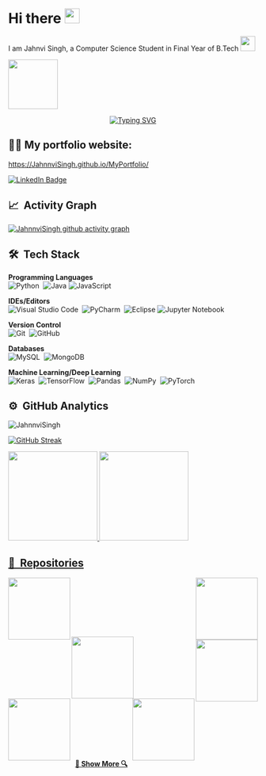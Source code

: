 <h1>
  Hi there
  <img src="https://media.giphy.com/media/hvRJCLFzcasrR4ia7z/giphy.gif" width="30px"/>
</h1>

I am Jahnvi Singh, a Computer Science Student in Final Year of B.Tech <img src="https://media.giphy.com/media/WUlplcMpOCEmTGBtBW/giphy.gif" width="30">

<!--
<p align="center">
 <img src="./header.png" alt="app-screen" width="900" />
 </p>
-->

<div id="header">
  <img src="https://media.giphy.com/media/M9gbBd9nbDrOTu1Mqx/giphy.gif" width="100"/>
</div>

<p align="center"> 
  <a href="https://git.io/typing-svg"><img src="https://readme-typing-svg.herokuapp.com?font=Georgia&size=30&duration=2500&pause=1000&color=7b36eb&center=true&vCenter=true&width=500&lines=ML+Engineer;Open+Source+Advocate;Data+Analyst" alt="Typing SVG" /></a>
</p>



## 👨‍🎓 My portfolio website:
 https://JahnnviSingh.github.io/MyPortfolio/

<div id="badges">
  <a href="https://www.linkedin.com/in/jahnvi-singh-749626212">
    <img src="https://img.shields.io/badge/LinkedIn-blue?style=for-the-badge&logo=linkedin&logoColor=white" alt="LinkedIn Badge"/>
  </a>
  </div>


## 📈 &nbsp;Activity Graph

[![JahnnviSingh github activity graph](https://github-readme-activity-graph.vercel.app/graph?username=JahnnviSingh&theme=tokyo-night)](https://github.com/JahnnviSingh/github-readme-activity-graph)



## 🛠 &nbsp;Tech Stack
__Programming Languages__ \
<img alt="Python" src="https://img.shields.io/badge/python-%2314354C.svg?style=for-the-badge&logo=python&logoColor=white"/>&nbsp;
![Java](https://img.shields.io/badge/java-%23ED8B00.svg?style=for-the-badge&logo=openjdk&logoColor=white)
<img alt="JavaScript" src="https://img.shields.io/badge/javascript-%23323330.svg?style=for-the-badge&logo=javascript&logoColor=%23F7DF1E"/>&nbsp;


__IDEs/Editors__ \
<img alt="Visual Studio Code" src="https://img.shields.io/badge/VisualStudioCode-0078d7.svg?style=for-the-badge&logo=visual-studio-code&logoColor=white"/>&nbsp;
<img alt="PyCharm" src="https://img.shields.io/badge/pycharm-143?style=for-the-badge&logo=pycharm&logoColor=black&color=black&labelColor=green"/>&nbsp;
![Eclipse](https://img.shields.io/badge/Eclipse-FE7A16.svg?style=for-the-badge&logo=Eclipse&logoColor=white)
![Jupyter Notebook](https://img.shields.io/badge/jupyter-%23FA0F00.svg?style=for-the-badge&logo=jupyter&logoColor=white)

__Version Control__ \
<img alt="Git" src="https://img.shields.io/badge/git-%23F05033.svg?style=for-the-badge&logo=git&logoColor=white"/>&nbsp;
<img alt="GitHub" src="https://img.shields.io/badge/github-%23121011.svg?style=for-the-badge&logo=github&logoColor=white"/>&nbsp;

__Databases__ \
<img alt="MySQL" src="https://img.shields.io/badge/mysql-%2300f.svg?style=for-the-badge&logo=mysql&logoColor=white"/>&nbsp;
<img alt="MongoDB" src ="https://img.shields.io/badge/MongoDB-%234ea94b.svg?style=for-the-badge&logo=mongodb&logoColor=white"/>&nbsp;

__Machine Learning/Deep Learning__ \
<img alt="Keras" src="https://img.shields.io/badge/Keras-%23D00000.svg?style=for-the-badge&logo=Keras&logoColor=white"/>&nbsp;
<img alt="TensorFlow" src="https://img.shields.io/badge/TensorFlow-%23FF6F00.svg?style=for-the-badge&logo=TensorFlow&logoColor=white" />&nbsp;
<img alt="Pandas" src="https://img.shields.io/badge/pandas-%23150458.svg?style=for-the-badge&logo=pandas&logoColor=white" />&nbsp;
<img alt="NumPy" src="https://img.shields.io/badge/numpy-%23013243.svg?style=for-the-badge&logo=numpy&logoColor=white" />&nbsp;
![PyTorch](https://img.shields.io/badge/PyTorch-%23EE4C2C.svg?style=for-the-badge&logo=PyTorch&logoColor=white)


## ⚙️ &nbsp;GitHub Analytics


<p align="left"> <img src="https://komarev.com/ghpvc/?username=JahnnviSingh&label=Profile%20views&color=brightgreen&style=flat-square" alt="JahnnviSingh" /> </p>


[![GitHub Streak](http://github-readme-streak-stats.herokuapp.com?user=JahnnviSingh&theme=dark&background=000000)](https://git.io/streak-stats)


<p>
<a href="https://github.com/JahnnviSingh">
  <img height="180em" src="https://github-readme-stats-eight-theta.vercel.app/api?username=JahnnviSingh&show_icons=true&theme=algolia&include_all_commits=true&count_private=true"/>
  <img height="180em" src="https://github-readme-stats-eight-theta.vercel.app/api/top-langs/?username=JahnnviSingh&layout=compact&langs_count=8&theme=algolia"/>
</p>



## 📕 &nbsp;Repositories  

<div width="100%" align="center">
  <a href="https://github.com/JahnnviSingh/Predict_Bike_Sharing_Demand_with_AutoGluon" title="Predict_Bike_Sharing_Demand_with_AutoGluon">
    <img align="left" height="125" src="https://github-readme-stats.vercel.app/api/pin/?username=JahnnviSingh&repo=Predict_Bike_Sharing_Demand_with_AutoGluon&theme=react&border_color=61dafb&border_radius=10">  </a>
  <a href="https://github.com/JahnnviSingh/Acadmica" title="Acadmica">
    <img align="right" height="125" src="https://github-readme-stats.vercel.app/api/pin/?username=JahnnviSingh&repo=Acadmica&theme=react&border_color=61dafb&border_radius=10">
  </a>
</div>
<br/><br/><br/><br/><br/><br/><br>

<div width="100%" align="center">
  <a href="https://github.com/JahnnviSingh/MovieRecommendationSystem" title="MovieRecommendationSystem">      <img align="left" height="125" src="https://github-readme-stats.vercel.app/api/pin/?username=JahnnviSingh&repo=MovieRecommendationSystem&theme=react&border_color=61dafb&border_radius=10">
  </a>
  <a href="https://github.com/JahnnviSingh/ShapeAI_Python_Machine_Learning" title="ShapeAI_Python_Machine_Learning">
    <img align="right" height="125" src="https://github-readme-stats.vercel.app/api/pin/?username=JahnnviSingh&repo=ShapeAI_Python_Machine_Learning&theme=react&border_color=61dafb&border_radius=10">
  </a>
</div>
<br/><br/><br/><br/><br/><br/><br>

<div width="100%" align="center">
  <a href="https://github.com/JahnnviSingh/WeatherApp" title="WeatherApp">
    <img align="left" height="125" src="https://github-readme-stats.vercel.app/api/pin/?username=JahnnviSingh&repo=WeatherApp&theme=react&border_color=61dafb&border_radius=10">
  </a> 
  <a href="https://github.com/JahnnviSingh/ShapeAIprojectDA" title="ShapeAIprojectDA">
    <img align="right" height="125" src="https://github-readme-stats.vercel.app/api/pin/?username=JahnnviSingh&repo=ShapeAIprojectDA&theme=react&border_color=61dafb&border_radius=10">
  </a>
</div>  
</br></br></br></br></br></br>


<h4 align="center">
  <a href="https://github.com/JahnnviSingh?tab=repositories" title="Show Repositories">🔎 Show More 🔍</a>
</h4>


<!--
<p align="center">
  <a href="https://github.com/JahnnviSingh/">
    <img src="https://github-contribution-stats.vercel.app/api/?username=JahnnviSingh" />
  </a>
</p>
-->












